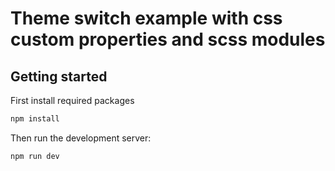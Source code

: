 # Theme switch example with css custom properties and scss modules

## Getting started

First install required packages

```bash
npm install
```

Then run the development server:

```bash
npm run dev
```
